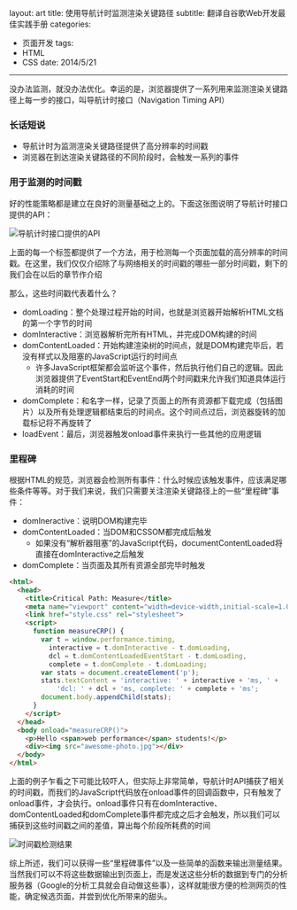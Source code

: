 layout: art
title: 使用导航计时监测渲染关键路径
subtitle: 翻译自谷歌Web开发最佳实践手册
categories: 
- 页面开发
tags: 
- HTML
- CSS
date: 2014/5/21
---

没办法监测，就没办法优化。幸运的是，浏览器提供了一系列用来监测渲染关键路径上每一步的接口，叫导航计时接口（Navigation Timing API）
<!-- more -->

### 长话短说
* 导航计时为监测渲染关键路径提供了高分辨率的时间戳
* 浏览器在到达渲染关键路径的不同阶段时，会触发一系列的事件

### 用于监测的时间戳
好的性能策略都是建立在良好的测量基础之上的。下面这张图说明了导航计时接口提供的API：

![导航计时接口提供的API](/img/google-translate/11.png)

上面的每一个标签都提供了一个方法，用于检测每一个页面加载的高分辨率的时间戳。在这里，我们仅仅介绍除了与网络相关的时间戳的哪些一部分时间戳，剩下的我们会在以后的章节作介绍

那么，这些时间戳代表着什么？
* domLoading：整个处理过程开始的时间，也就是浏览器开始解析HTML文档的第一个字节的时间
* domInteractive：浏览器解析完所有HTML，并完成DOM构建的时间
* domContentLoaded：开始构建渲染树的时间点，就是DOM构建完毕后，若没有样式以及阻塞的JavaScript运行的时间点
    * 许多JavaScript框架都会监听这个事件，然后执行他们自己的逻辑。因此浏览器提供了EventStart和EventEnd两个时间戳来允许我们知道具体运行消耗的时间
* domComplete：和名字一样，记录了页面上的所有资源都下载完成（包括图片）以及所有处理逻辑都结束后的时间点。这个时间点过后，浏览器旋转的加载标记将不再旋转了
* loadEvent：最后，浏览器触发onload事件来执行一些其他的应用逻辑

### 里程碑
根据HTML的规范，浏览器会检测所有事件：什么时候应该触发事件，应该满足哪些条件等等。对于我们来说，我们只需要关注渲染关键路径上的一些“里程碑”事件：
* domIneractive：说明DOM构建完毕
* domContentLoaded：当DOM和CSSOM都完成后触发
    * 如果没有“解析器阻塞”的JavaScript代码，documentContentLoaded将直接在domInteractive之后触发
* domComplete：当页面及其所有资源全部完毕时触发

```html
<html>
  <head>
    <title>Critical Path: Measure</title>
    <meta name="viewport" content="width=device-width,initial-scale=1.0">
    <link href="style.css" rel="stylesheet">
    <script>
      function measureCRP() {
        var t = window.performance.timing,
          interactive = t.domInteractive - t.domLoading,
          dcl = t.domContentLoadedEventStart - t.domLoading,
          complete = t.domComplete - t.domLoading;
        var stats = document.createElement('p');
        stats.textContent = 'interactive: ' + interactive + 'ms, ' +
            'dcl: ' + dcl + 'ms, complete: ' + complete + 'ms';
        document.body.appendChild(stats);
      }
    </script>
  </head>
  <body onload="measureCRP()">
    <p>Hello <span>web performance</span> students!</p>
    <div><img src="awesome-photo.jpg"></div>
  </body>
</html>
```
上面的例子乍看之下可能比较吓人，但实际上非常简单，导航计时API捕获了相关的时间戳，而我们的JavaScript代码放在onload事件的回调函数中，只有触发了onload事件，才会执行。onload事件只有在domInteractive、domContentLoaded和domComplete事件都完成之后才会触发，所以我们可以捕获到这些时间戳之间的差值，算出每个阶段所耗费的时间

![时间戳检测结果](/img/google-translate/12.png)

综上所述，我们可以获得一些“里程碑事件”以及一些简单的函数来输出测量结果。当然我们可以不将这些数据输出到页面上，而是发送这些分析的数据到专门的分析服务器（Google的分析工具就会自动做这些事），这样就能很方便的检测网页的性能，确定候选页面，并尝到优化所带来的甜头。


